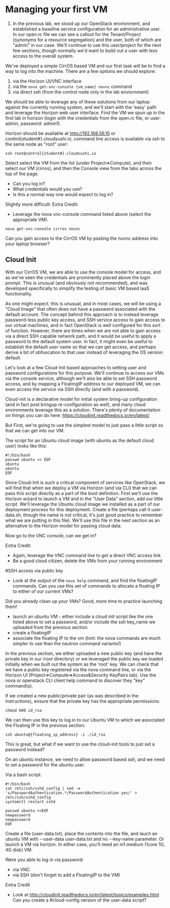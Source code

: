 # Managing your first VM

1) In the previous lab, we stood up our OpenStack environment, and established a baseline service configuration for an administrative user. In our open.rc file we can see a callout for the Tenant/Project {synonyms for a resource segregation} and the user, both of which are "admin" in our case. We'll continue to use this user/project for the next few sections, though normally we'd want to build out a user with less access to the overall system.

We've deployed a simple CirrOS based VM and our first task will be to find a way to log into the machine.  There are a few options we should explore:

1) via the Horizon UI/VNC interface
2) via the ```nova get-vnc-console {vm_name} novnc``` command
3) via direct ssh (from the control node only in the lab enviornment)

We should be able to leverage any of these solutions from our laptop against the currently running system, and we'll start with the 'easy' path and leverage the Horizon web user interface. Find the VM we spun up in the first lab in horizon (login with the credentials from the open.rc file, or user: admin, password: admin1).

Horizon should be available at http://192.168.56.10 or control{student#}.cloudsushi.io, command line access is available via ssh to the same node as "root" user:

```
ssh root@control{student#}.cloudsushi.io
```

Select select the VM from the list (under Project=>Compute), and then select our VM (cirros), and then the Console view from the tabs across the top of the page.

 - Can you log in?
 - What credentials would you use?
 - Is this a normal way one would expect to log in?

Slightly more difficult: Extra Credit:
- Leverage the nova vnc-console command listed above (select the appropriate VM).

```
nova get-vnc-console cirros novnc
```

Can you gain access to the CirrOS VM by pasting the novnc address into your laptop browser?

## Cloud Init

With our CirrOS VM, we are able to use the console model for access, and as we've seen the credentials are prominently placed above the login prompt.  This is unusual (and obviously not recommended), and was developed specifically to simplify the testing of basic VM based IaaS functionality.

As one might expect, this is unusual, and in most cases, we will be using a "Cloud Image" that often does not have a password associated with the default account.  The concept behind this approach is to instead leverage password-less public key access, and SSH service access to gain access to our virtual machines, and in fact OpenStack is well configured for this sort of function. However, there are times when we are not able to gain access via a direct SSH capable network path, and it would be useful to apply a password to the default system user. In fact, it might even be useful to establish the default user name so that we can get access, and perhaps derive a bit of obfuscation to that user instead of leveraging the OS version default.

Let's look at a few Cloud-Init based approaches to setting user and password configurations for this purpose. We'll continue to access our VMs via the console service, although we'll also be able to set SSH password access, and by mapping a FloatingIP address to our deployed VM, we can even access the service via SSH directly (and with a password).

Cloud-init is a declarative model for initial system bring-up configuration (and in fact post bringup re-configuration as well), and many cloud environments leverage this as a solution.  There's plenty of documentation on things you can do here:  https://cloudinit.readthedocs.io/en/latest/

But First, we're going to use the simplest model to just pass a little script so that we can get into our VM.

The script for an Ubuntu cloud image (with ubuntu as the default cloud user) looks like this:

```
#!/bin/bash
passwd ubuntu << EOF
ubuntu
ubuntu
EOF
```

Since Cloud-Init is such a critical component of services like OpenStack, we will find that when we deploy a VM via Horizon (and via CLI) that we can pass this script directly as a part of the boot definition. First we'll use the Horizon wizard to launch a VM and in the "User Data" section, add our little script. We'll leverage the Ubuntu cloud image we installed as a part of our deployment process for this deployment.  Create a file (perhaps call it user-data.sh, though the name is not critical, it's just good practice to remember what we are putting in this file).  We'll use this file in the next section as an alternative to the Horizon model for passing cloud data.

Now go to the VNC console, can we get in?

Extra Credit:
- Again, leverage the VNC command line to get a direct VNC access link
- Be a good cloud citizen, delete the VMs from your running environment

#SSH access via public key
- Look at the output of the ```nova help``` command, and find the floatingIP commands.  Can you use this set of commands to allocate a floating IP to either of our current VMs?  

Did you already clean up your VMs? Good, more time to practice launching them!
 - launch an ubuntu VM - either include a cloud init script like the one listed above to set a password, and/or include the ssh key_name we uploaded from the previous section.
 - create a floatingIP
 - associate the floating IP to the vm (hint: the nova commands are much simpler to use than the neutron command variants!)

In the previous section, we either uploaded a new public key (and have the private key in our /root directory) or we leveraged the public key we loaded initially when we built out the system as the 'root' key.  We can check that we have a public key registered via the nova command line, or via the Horizon UI (Project=>Compute=>Access&Security KeyPairs tab).  Use the nova or openstack CLI client help command to discover they "key" command(s).

If we created a new public/private pair (as was described in the instructions), ensure that the private key has the appropriate permissions:
```
chmod 600 id_rsa
```

We can then use this key to log in to our Ubuntu VM to which we associated the Floating IP in the previous section:
```
ssh ubuntu@{floating_ip_address} -i ./id_rsa
```

This is great, but what if we want to use the cloud-init tools to just set a password instead?

On an ubuntu instance, we need to allow password based ssh, and we need to set a password for the ubuntu user.

Via a bash script:
```
#!/bin/bash
cat /etc/ssh/sshd_config | sed -e 's/PasswordAuthentication.*/PasswordAuthentication yes/' > /etc/ssh/sshd_config
systemctl restart sshd

passwd ubuntu <<EOF
newpassword
newpassword
EOF
```

Create a file (user-data.txt), place the contents into the file, and lauch an ubuntu VM with --user-data user-data.txt and no --key-name parameter.  Or launch a VM via horizon. In either case, you'll need an m1.medium (1core 1G, 4G disk) VM.

Were you able to log in via password:
  - via VNC
  - via SSH (don't forget to add a FloatingIP to the VM)

Extra Credit
 - Look at http://cloudinit.readthedocs.io/en/latest/topics/examples.html
   Can you create a #cloud-config version of the user-data script?
